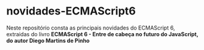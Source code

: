 # novidades-ECMAScript6

<p> Neste repositório consta as principais novidades do ECMAScript 6, extraidas do livro <b> ECMAScript 6 - Entre de cabeça no futuro do JavaScript, do autor 
 Diego Martins de Pinho </b> </p>
